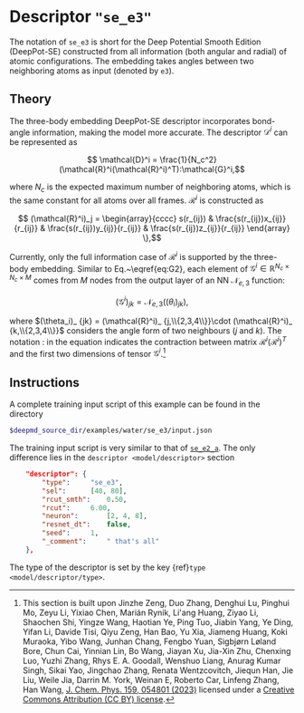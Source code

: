 # Descriptor `"se_e3"`

The notation of `se_e3` is short for the Deep Potential Smooth Edition (DeepPot-SE) constructed from all information (both angular and radial) of atomic configurations. The embedding takes angles between two neighboring atoms as input (denoted by `e3`).

## Theory

The three-body embedding DeepPot-SE descriptor incorporates bond-angle information, making the model more accurate. The descriptor $\mathcal{D}^i$ can be represented as
```math
    \mathcal{D}^i = \frac{1}{N_c^2}(\mathcal{R}^i(\mathcal{R}^i)^T):\mathcal{G}^i,
```
where
$N_c$ is the expected maximum number of neighboring atoms, which is the same constant for all atoms over all frames.
$\mathcal{R}^i$ is constructed as

```math
    (\mathcal{R}^i)_j =
    \begin{array}{cccc}
    s(r_{ij}) & \frac{s(r_{ij})x_{ij}}{r_{ij}} & \frac{s(r_{ij})y_{ij}}{r_{ij}} & \frac{s(r_{ij})z_{ij}}{r_{ij}}
    \end{array}
    \},
```
Currently, only the full information case of $\mathcal{R}^i$ is supported by the three-body embedding.
Similar to Eq.~\eqref{eq:G2}, each element of $\mathcal{G}^i \in \mathbb{R}^{N_c \times N_c \times M}$ comes from $M$ nodes from the output layer of an NN $\mathcal{N}_{e,3}$ function:

```math
    (\mathcal{G}^i)_{jk}=\mathcal{N}_{e,3}((\theta_i)_{jk}),
```

where $(\theta_i)_ {jk} = (\mathcal{R}^i)_ {j,\\{2,3,4\\}}\cdot (\mathcal{R}^i)_ {k,\\{2,3,4\\}}$ considers the angle form of two neighbours ($j$ and $k$).
The notation $:$ in the equation indicates the contraction between matrix $\mathcal{R}^i(\mathcal{R}^i)^T$ and the first two dimensions of tensor $\mathcal{G}^i$.[^1]

[^1]: This section is built upon Jinzhe Zeng, Duo Zhang, Denghui Lu, Pinghui Mo, Zeyu Li, Yixiao Chen,  Marián Rynik, Li'ang Huang, Ziyao Li, Shaochen Shi, Yingze Wang, Haotian Ye, Ping Tuo, Jiabin Yang, Ye Ding, Yifan Li, Davide Tisi, Qiyu Zeng, Han Bao, Yu Xia, Jiameng Huang, Koki Muraoka, Yibo Wang, Junhan Chang, Fengbo Yuan, Sigbjørn Løland Bore, Chun Cai, Yinnian Lin, Bo Wang, Jiayan Xu, Jia-Xin Zhu, Chenxing Luo, Yuzhi Zhang, Rhys E. A. Goodall, Wenshuo Liang, Anurag Kumar Singh, Sikai Yao, Jingchao Zhang, Renata Wentzcovitch, Jiequn Han, Jie Liu, Weile Jia, Darrin M. York, Weinan E, Roberto Car, Linfeng Zhang, Han Wang, [J. Chem. Phys. 159, 054801 (2023)](https://doi.org/10.1063/5.0155600) licensed under a [Creative Commons Attribution (CC BY) license](http://creativecommons.org/licenses/by/4.0/).

## Instructions

A complete training input script of this example can be found in the directory
```bash
$deepmd_source_dir/examples/water/se_e3/input.json
```

The training input script is very similar to that of [`se_e2_a`](train-se-e2-a.md). The only difference lies in the `descriptor <model/descriptor>` section
```json
	"descriptor": {
	    "type":		"se_e3",
	    "sel":		[40, 80],
	    "rcut_smth":	0.50,
	    "rcut":		6.00,
	    "neuron":		[2, 4, 8],
	    "resnet_dt":	false,
	    "seed":		1,
	    "_comment":		" that's all"
	},
```
The type of the descriptor is set by the key {ref}`type <model/descriptor/type>`.
